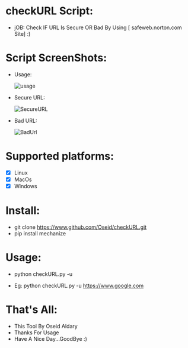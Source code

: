 # checkURL Script:
   - jOB: Check IF URL Is Secure OR Bad By Using [ safeweb.norton.com Site] :)
   
# Script ScreenShots:

   - Usage:
   
       ![usage](https://user-images.githubusercontent.com/29546157/47791053-6a302700-dd21-11e8-8bff-f26d3aa9be3e.PNG)
       
   - Secure URL:
   
       ![SecureURL](https://user-images.githubusercontent.com/29546157/47791067-72886200-dd21-11e8-9480-9c378a05edf8.PNG)
       
   - Bad URL:
   
       ![BadUrl](https://user-images.githubusercontent.com/29546157/47791077-761be900-dd21-11e8-9d53-8cd66282ba47.PNG)

# Supported platforms:
- [x] Linux
- [x] MacOs
- [x] Windows

# Install:
  - git clone https://www.github.com/Oseid/checkURL.git
  - pip install mechanize
 
# Usage:
  - python checkURL.py -u <website url>
  
  - Eg: python checkURL.py -u https://www.google.com
  
# That's All:
   * This Tool By Oseid Aldary
   * Thanks For Usage
   * Have A Nice Day...GoodBye :)
